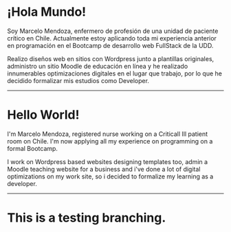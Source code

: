 # ¡Hola Mundo!
Soy Marcelo Mendoza, enfermero de profesión de una unidad de paciente crítico en Chile.
Actualmente estoy aplicando toda mi experiencia anterior en programación en el Bootcamp de desarrollo web FullStack de la UDD. 

Realizo diseños web en sitios con Wordpress junto a plantillas originales, administro un sitio Moodle de educación en línea y he realizado innumerables optimizaciones digitales en el lugar que trabajo, por lo que he decidido formalizar mis estudios como Developer.

---
# Hello World!
I'm Marcelo Mendoza, registered nurse working on a Criticall Ill patient room on Chile.
I'm now applying all my experience on programming on a formal Bootcamp.

I work on Wordpress based websites designing templates too, admin a Moodle teaching website for a business and i've done a lot of digital optimizations on my work site, so i decided to formalize my learning as a developer.

---
# This is a testing branching.
